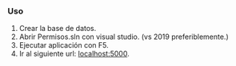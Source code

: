 ### Uso
1. Crear la base de datos.
2. Abrir Permisos.sln con visual studio. (vs 2019 preferiblemente.)
3. Ejecutar aplicación con F5.
4. Ir al siguiente url: [localhost:5000](http://localhost:5000).
